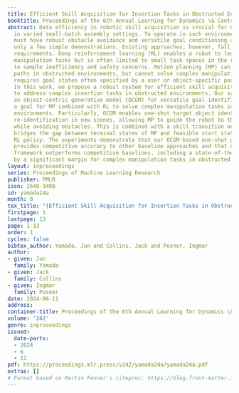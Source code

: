 ```yaml
---
title: Efficient Skill Acquisition for Insertion Tasks in Obstructed Environments
booktitle: Proceedings of the 6th Annual Learning for Dynamics \& Control Conference
abstract: Data efficiency in robotic skill acquisition is crucial for operating robots
  in varied small-batch assembly settings. To operate in such environments, robots
  must have robust obstacle avoidance and versatile goal conditioning acquired from
  only a few simple demonstrations. Existing approaches, however, fall short of these
  requirements. Deep reinforcement learning (RL) enables a robot to learn complex
  manipulation tasks but is often limited to small task spaces in the real world due
  to sample inefficiency and safety concerns. Motion planning (MP) can generate collision-free
  paths in obstructed environments, but cannot solve complex manipulation tasks and
  requires goal states often specified by a user or object-specific pose estimator.
  In this work, we propose a robust system for efficient skill acquisition designed
  to address complex insertion tasks in obstructed environments. Our system leverages
  an object-centric generative model (OCGM) for versatile goal identification to specify
  a goal for MP combined with RL to solve complex manipulation tasks in obstructed
  environments. Particularly, OCGM enables one-shot target object identification and
  re-identification in new scenes, allowing MP to guide the robot to the target object
  while avoiding obstacles. This is combined with a skill transition network, which
  bridges the gap between terminal states of MP and feasible start states of a sample-efficient
  RL policy. The experiments demonstrate that our OCGM-based one-shot goal identification
  provides competitive accuracy to other baseline approaches and that our modular
  framework outperforms competitive baselines, including a state-of-the-art RL algorithm,
  by a significant margin for complex manipulation tasks in obstructed environments.
layout: inproceedings
series: Proceedings of Machine Learning Research
publisher: PMLR
issn: 2640-3498
id: yamada24a
month: 0
tex_title: "{Efficient Skill Acquisition for Insertion Tasks in Obstructed Environments}"
firstpage: 1
lastpage: 13
page: 1-13
order: 1
cycles: false
bibtex_author: Yamada, Jun and Collins, Jack and Posner, Ingmar
author:
- given: Jun
  family: Yamada
- given: Jack
  family: Collins
- given: Ingmar
  family: Posner
date: 2024-06-11
address:
container-title: Proceedings of the 6th Annual Learning for Dynamics \& Control Conference
volume: '242'
genre: inproceedings
issued:
  date-parts:
  - 2024
  - 6
  - 11
pdf: https://proceedings.mlr.press/v242/yamada24a/yamada24a.pdf
extras: []
# Format based on Martin Fenner's citeproc: https://blog.front-matter.io/posts/citeproc-yaml-for-bibliographies/
---
```

